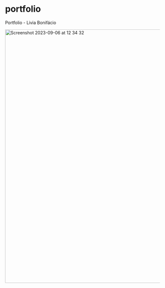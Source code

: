 # portfolio
Portfolio - Livia Bonifácio

<img width="828" alt="Screenshot 2023-09-06 at 12 34 32" src="https://github.com/LiviaGitHub/portfolio/assets/50983740/27d05445-c631-4d8f-ac52-af74d1ffa016">
